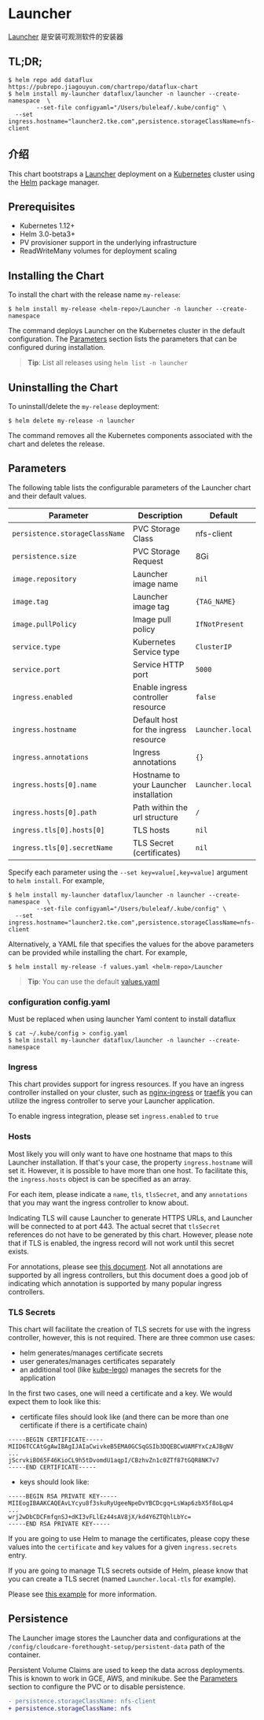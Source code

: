 # Launcher

[Launcher](https://guance.com/) 是安装可观测软件的安装器

## TL;DR;

```console
$ helm repo add dataflux https://pubrepo.jiagouyun.com/chartrepo/dataflux-chart
$ helm install my-launcher dataflux/launcher -n launcher --create-namespace  \
        --set-file configyaml="/Users/buleleaf/.kube/config" \
  --set ingress.hostname="launcher2.tke.com",persistence.storageClassName=nfs-client
```

## 介绍

This chart bootstraps a [Launcher](https://guance.com/) deployment on a [Kubernetes](http://kubernetes.io) cluster using the [Helm](https://helm.sh) package manager.


## Prerequisites

- Kubernetes 1.12+
- Helm 3.0-beta3+
- PV provisioner support in the underlying infrastructure
- ReadWriteMany volumes for deployment scaling

## Installing the Chart

To install the chart with the release name `my-release`:

```console
$ helm install my-release <helm-repo>/Launcher -n launcher --create-namespace
```

The command deploys Launcher on the Kubernetes cluster in the default configuration. The [Parameters](#parameters) section lists the parameters that can be configured during installation.

> **Tip**: List all releases using `helm list -n launcher`

## Uninstalling the Chart

To uninstall/delete the `my-release` deployment:

```console
$ helm delete my-release -n launcher
```

The command removes all the Kubernetes components associated with the chart and deletes the release.

## Parameters

The following table lists the configurable parameters of the Launcher chart and their default values.

| Parameter                       | Description                            | Default          |
| ------------------------------- | -------------------------------------- | ---------------- |
| `persistence.storageClassName ` | PVC Storage Class                      | nfs-client       |
| `persistence.size`              | PVC Storage Request                    | 8Gi              |
| `image.repository`              | Launcher image name                    | `nil`            |
| `image.tag`                     | Launcher image tag                     | `{TAG_NAME}`     |
| `image.pullPolicy`              | Image pull policy                      | `IfNotPresent`   |
| `service.type`                  | Kubernetes Service type                | `ClusterIP`      |
| `service.port`                  | Service HTTP port                      | `5000`           |
| `ingress.enabled`               | Enable ingress controller resource     | `false`          |
| `ingress.hostname`              | Default host for the ingress resource  | `Launcher.local` |
| `ingress.annotations`           | Ingress annotations                    | `{}`             |
| `ingress.hosts[0].name`         | Hostname to your Launcher installation | `Launcher.local` |
| `ingress.hosts[0].path`         | Path within the url structure          | `/`              |
| `ingress.tls[0].hosts[0]`       | TLS hosts                              | `nil`            |
| `ingress.tls[0].secretName`     | TLS Secret (certificates)              | `nil`            |



Specify each parameter using the `--set key=value[,key=value]` argument to `helm install`. For example,

```console
$ helm install my-launcher dataflux/launcher -n launcher --create-namespace  \
        --set-file configyaml="/Users/buleleaf/.kube/config" \
  --set ingress.hostname="launcher2.tke.com",persistence.storageClassName=nfs-client
```

Alternatively, a YAML file that specifies the values for the above parameters can be provided while installing the chart. For example,

```console
$ helm install my-release -f values.yaml <helm-repo>/Launcher
```

> **Tip**: You can use the default [values.yaml](values.yaml)


### configuration config.yaml 
Must be replaced when using launcher Yaml content to install dataflux
```console
$ cat ~/.kube/config > config.yaml
$ helm install my-launcher dataflux/launcher -n launcher --create-namespace
```

### Ingress

This chart provides support for ingress resources. If you have an ingress controller installed on your cluster, such as [nginx-ingress](https://kubeapps.com/charts/stable/nginx-ingress) or [traefik](https://kubeapps.com/charts/stable/traefik) you can utilize the ingress controller to serve your Launcher application.

To enable ingress integration, please set `ingress.enabled` to `true`

### Hosts

Most likely you will only want to have one hostname that maps to this Launcher installation. If that's your case, the property `ingress.hostname` will set it. However, it is possible to have more than one host. To facilitate this, the `ingress.hosts` object is can be specified as an array.

For each item, please indicate a `name`, `tls`, `tlsSecret`, and any `annotations` that you may want the ingress controller to know about.

Indicating TLS will cause Launcher to generate HTTPS URLs, and Launcher will be connected to at port 443.  The actual secret that `tlsSecret` references do not have to be generated by this chart. However, please note that if TLS is enabled, the ingress record will not work until this secret exists.

For annotations, please see [this document](https://github.com/kubernetes/ingress-nginx/blob/master/docs/user-guide/nginx-configuration/annotations.md).
Not all annotations are supported by all ingress controllers, but this document does a good job of indicating which annotation is supported by many popular ingress controllers.

### TLS Secrets

This chart will facilitate the creation of TLS secrets for use with the ingress controller, however, this is not required.  There are three common use cases:

* helm generates/manages certificate secrets
* user generates/manages certificates separately
* an additional tool (like [kube-lego](https://kubeapps.com/charts/stable/kube-lego)) manages the secrets for the application

In the first two cases, one will need a certificate and a key.  We would expect them to look like this:

* certificate files should look like (and there can be more than one certificate if there is a certificate chain)

```
-----BEGIN CERTIFICATE-----
MIID6TCCAtGgAwIBAgIJAIaCwivkeB5EMA0GCSqGSIb3DQEBCwUAMFYxCzAJBgNV
...
jScrvkiBO65F46KioCL9h5tDvomdU1aqpI/CBzhvZn1c0ZTf87tGQR8NK7v7
-----END CERTIFICATE-----
```
* keys should look like:
```
-----BEGIN RSA PRIVATE KEY-----
MIIEogIBAAKCAQEAvLYcyu8f3skuRyUgeeNpeDvYBCDcgq+LsWap6zbX5f8oLqp4
...
wrj2wDbCDCFmfqnSJ+dKI3vFLlEz44sAV8jX/kd4Y6ZTQhlLbYc=
-----END RSA PRIVATE KEY-----
```

If you are going to use Helm to manage the certificates, please copy these values into the `certificate` and `key` values for a given `ingress.secrets` entry.

If you are going to manage TLS secrets outside of Helm, please know that you can create a TLS secret (named `Launcher.local-tls` for example).

Please see [this example](https://github.com/kubernetes/contrib/tree/master/ingress/controllers/nginx/examples/tls) for more information.



## Persistence

The Launcher image stores the Launcher data and configurations at the `/config/cloudcare-forethought-setup/persistent-data` path of the container.

Persistent Volume Claims are used to keep the data across deployments. This is known to work in GCE, AWS, and minikube.
See the [Parameters](#parameters) section to configure the PVC or to disable persistence.
```diff
- persistence.storageClassName: nfs-client
+ persistence.storageClassName: nfs
```
